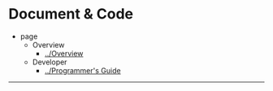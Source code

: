 
# Document & Code

- page
  - Overview
    - [../Overview](https://github.com/zozospider/note/blob/master/distributed/ZooKeeper/ZooKeeper-Documentation-Overview-Overview.md)
  - Developer
    - [../Programmer's Guide](https://github.com/zozospider/note/blob/master/distributed/ZooKeeper/ZooKeeper-Documentation-Developer-Programmer's-Guide.md)

---
